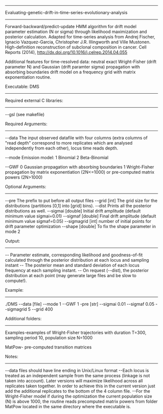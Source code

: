 ***************************************************************
Evaluating-genetic-drift-in-time-series-evolutionary-analysis
***************************************************************

Forward-backward/predict-update HMM algorithm for drift model parameter estimation (N or sigma) through likelihood maximization and posterior calculation. Adapted for time-series analysis from Andrej Fischer, Ignacio Vazquez-Garcia, Christopher J.R. Illingworth and Ville Mustonen. High-definition reconstruction of subclonal composition in cancer. Cell Reports (2014), http://dx.doi.org/10.1016/j.celrep.2014.04.055

Additional features for time-resolved data: neutral exact Wright-Fisher (drift parameter N) and Gaussian (drift paramter sigma) propagation with absorbing boundaries drift model on a frequency grid with matrix exponentiation routine.

Executable: DMS
***********

Required external C libraries: 
******************************
--gsl (see makefile)

Required Arguments:
*******************
  --data        The input observed datafile with four columns (extra columns of "read depth" correspond to more replicates which are                 analysed independently from each other), locus time reads depth.

  --mode        Emission model:
                1 Binomial
		2 Beta-Binomial

  --GWF         0 Gaussian propagation with absorbing boundaries
		1 Wright-Fisher propagation by matrix exponentiation (2N<=1000) or pre-computed matrix powers (2N>1000)
		
  Optional Arguments:
  *******************
  --pre                 The prefix to put before all output files
  --grid      [int]     The grid size for the distributions (partitions [0,1] into [grid] bins).
  --dist                Prints all the posterior distributions as well.
  --sigmai    [double]  Initial drift amplitude (default minimum value sigmai=0.01)
  --sigmaf    [double]  Final drift amplitude (default minimum value sigmaf=0.05)
  --sigmagrid [int]     number of initial points for drift parameter optimization
  --shape     [double]  To fix the shape parameter in mode 2

Output:
*******
  -- Parameter estimate, corresponding likelihood and goodness-of-fit calculated through the posterior distribution at each locus and sampling instant
  -- The posterior mean and standard deviation of each locus frequency at each sampling instant.
  -- On request (--dist), the posterior distribution at each point (may generate large files and be slow to compute!).
  


Example:
********

./DMS --data [file] --mode 1 --GWF 1 -pre [str] --sigmai 0.01 --sigmaf 0.05 --sigmagrid 5 --grid 400 

Additional folders:
*******************

Examples-examples of Wright-Fisher trajectories with duration T=300, sampling period 10, population size N=1000

MatPow- pre-computed transition matrices


Notes:
******
--data files should have line ending in Unix/Linux format
--Each locus is treated as an independent sample from the same process (linkage is not taken into account). Later versions will maximize likelihood across all replicates taken together. In order to achieve this in the current version just add the additional replicates to the bottom of the 4 column file. 
--For the Wright-Fisher model if during the optimization the current population size (N) is above 1000, the routine reads precomputed matrix powers from folder MatPow located in the same directory where the executable is.
